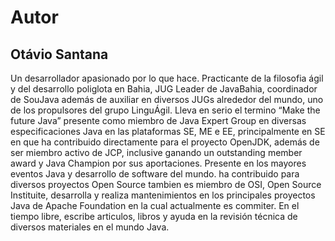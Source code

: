 # Autor


## Otávio Santana


Un desarrollador apasionado por lo que hace. Practicante de la filosofia ágil y del desarrollo poliglota en Bahia, JUG Leader de JavaBahia, coordinador de SouJava además de auxiliar en diversos JUGs alrededor del mundo, uno de los propulsores del grupo LinguÁgil. Lleva en serio el termino “Make the future Java” presente como miembro de Java Expert Group en diversas especificaciones Java en las plataformas SE, ME e EE, principalmente en SE en que ha contribuido directamente para el proyecto OpenJDK, además de ser miembro activo de JCP, inclusive ganando un outstanding member award y Java Champion por sus aportaciones. Presente en los mayores eventos Java y desarrollo de software del mundo. ha contribuido para diversos proyectos Open Source tambien es miembro de OSI, Open Source Instituite, desarrolla y realiza mantenimientos en los principales proyectos Java de Apache Foundation en la cual actualmente es commiter. En el tiempo libre, escribe articulos, libros y ayuda en la revisión técnica de diversos materiales en el mundo Java.

